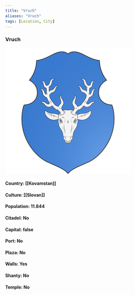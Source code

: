 ```yaml
---
title: "Vruch"
aliases: "Vruch"
tags: [Location, City]
---
```

### Vruch
![](attachment/4f201ae67d8c662f7a6f485019a301e9.svg)

#### Country: [[Kovamstan]]

#### Culture: [[Slovan]]

#### Population: 11.844

#### Citadel: No

#### Capital: false

#### Port: No

#### Plaza: No

#### Walls: Yes

#### Shanty: No

#### Temple: No

